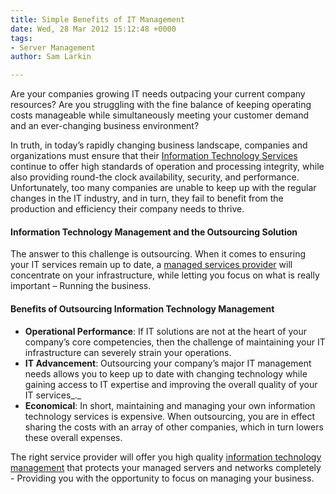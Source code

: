 ```yaml
---
title: Simple Benefits of IT Management
date: Wed, 28 Mar 2012 15:12:48 +0000
tags:
- Server Management
author: Sam Larkin

---
```

Are your companies growing IT needs outpacing your current company resources? Are you struggling with the fine balance of keeping operating costs manageable while simultaneously meeting your customer demand and an ever-changing business environment?

In truth, in today’s rapidly changing business landscape, companies and organizations must ensure that their [Information Technology Services](https://www.expedient.com/ "information technology services") continue to offer high standards of operation and processing integrity, while also providing round-the clock availability, security, and performance. Unfortunately, too many companies are unable to keep up with the regular changes in the IT industry, and in turn, they fail to benefit from the production and efficiency their company needs to thrive.

#### Information Technology Management and the Outsourcing Solution

The answer to this challenge is outsourcing. When it comes to ensuring your IT services remain up to date, a [managed services provider](https://www.expedient.com/managed-services/ "managed services provider") will concentrate on your infrastructure, while letting you focus on what is really important – Running the business.

#### Benefits of Outsourcing Information Technology Management

* **Operational Performance**: If IT solutions are not at the heart of your company’s core competencies, then the challenge of maintaining your IT infrastructure can severely strain your operations.
* **IT Advancement**: Outsourcing your company’s major IT management needs allows you to keep up to date with changing technology while gaining access to IT expertise and improving the overall quality of your IT services_._
* **Economical**: In short, maintaining and managing your own information technology services is expensive. When outsourcing, you are in effect sharing the costs with an array of other companies, which in turn lowers these overall expenses.

The right service provider will offer you high quality [information technology management](https://www.expedient.com/managed-services/ "information technology management") that protects your managed servers and networks completely - Providing you with the opportunity to focus on managing your business.